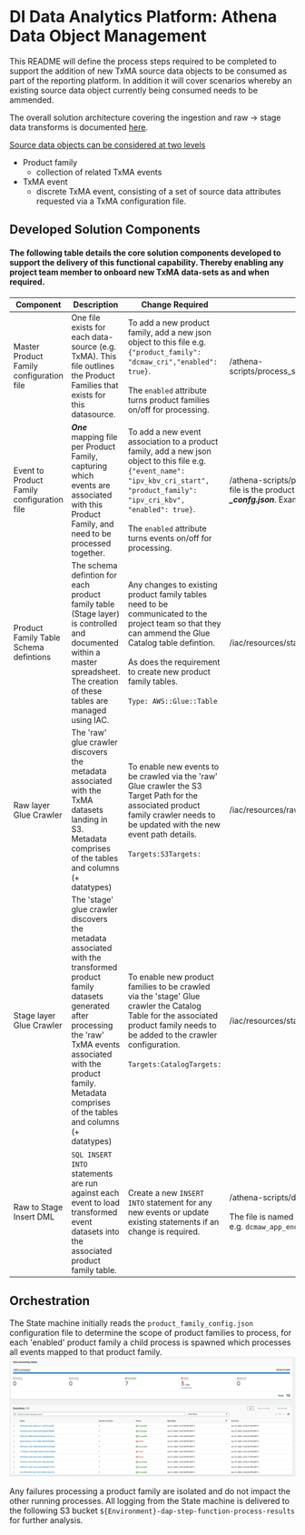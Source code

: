 # DI Data Analytics Platform: Athena Data Object Management

This README will define the process steps required to be completed to support the addition of new TxMA source data objects to be consumed as part of the reporting platform. In addition it will cover scenarios whereby an existing source data object currently being consumed needs to be ammended.

The overall solution architecture covering the ingestion and raw -> stage data transforms is documented [here](https://govukverify.atlassian.net/wiki/spaces/DAP/pages/3578396963/DAP+-+TxMA+ELT+Data+Solution+Design).

<u>Source data objects can be considered at two levels</u>

- Product family
  - collection of related TxMA events
- TxMA event
  - discrete TxMA event, consisting of a set of source data attributes requested via a TxMA configuration file.

## Developed Solution Components

#### The following table details the core solution components developed to support the delivery of this functional capability. Thereby enabling any project team member to onboard new TxMA data-sets as and when required.

| Component                                  | Description                                                                                                                                                                                                                                             | Change Required                                                                                                                                                                                                                                               | Repo Folder                                                                                                                                                |
| ------------------------------------------ | ------------------------------------------------------------------------------------------------------------------------------------------------------------------------------------------------------------------------------------------------------- | ------------------------------------------------------------------------------------------------------------------------------------------------------------------------------------------------------------------------------------------------------------- | ---------------------------------------------------------------------------------------------------------------------------------------------------------- |
| Master Product Family configuration file   | One file exists for each data-source (e.g. TxMA). This file outlines the Product Families that exists for this datasource.                                                                                                                              | To add a new product family, add a new json object to this file e.g. `{"product_family": "dcmaw_cri","enabled": true}`. <br/><br/>The `enabled` attribute turns product families on/off for processing.                                                       | /athena-scripts/process_scripts/product_family_config.json                                                                                                 |
| Event to Product Family configuration file | **_One_** mapping file per Product Family, capturing which events are associated with this Product Family, and need to be processed together.                                                                                                           | To add a new event association to a product family, add a new json object to this file e.g. `{"event_name": "ipv_kbv_cri_start", "product_family": "ipv_cri_kbv", "enabled": true}`. <br/><br/>The `enabled` attribute turns events on/off for processing.    | /athena-scripts/process_scripts/ name of each file is the product family name concatenated with **_\_confg.json_**. Example: **_ipv_cri_kbv_config.json_** |
| Product Family Table Schema defintions     | The schema defintion for each product family table (Stage layer) is controlled and documented within a master spreadsheet. The creation of these tables are managed using IAC.                                                                          | Any changes to existing product family tables need to be communicated to the project team so that they can ammend the Glue Catalog table defintion. <br/><br/>As does the requirement to create new product family tables. <br/><br/>`Type: AWS::Glue::Table` | /iac/resources/stage.yml                                                                                                                                   |
| Raw layer Glue Crawler                     | The 'raw' glue crawler discovers the metadata associated with the TxMA datasets landing in S3. Metadata comprises of the tables and columns (+ datatypes)                                                                                               | To enable new events to be crawled via the 'raw' Glue crawler the S3 Target Path for the associated product family crawler needs to be updated with the new event path details. <br/><br/>`Targets:S3Targets:`                                                | /iac/resources/raw.yml                                                                                                                                     |
| Stage layer Glue Crawler                   | The 'stage' glue crawler discovers the metadata associated with the transformed product family datasets generated after processing the 'raw' TxMA events associated with the product family. Metadata comprises of the tables and columns (+ datatypes) | To enable new product families to be crawled via the 'stage' Glue crawler the Catalog Table for the associated product family needs to be added to the crawler configuration. <br/><br/>`Targets:CatalogTargets:`                                             | /iac/resources/stage.yml                                                                                                                                   |
| Raw to Stage Insert DML                    | `SQL INSERT INTO` statements are run against each event to load transformed event datasets into the associated product family table.                                                                                                                    | Create a new `INSERT INTO` statement for any new events or update existing statements if an change is required.                                                                                                                                               | /athena-scripts/dml/insert_into <br/><br/> The file is named as per the event it is processing e.g. `dcmaw_app_end.sql`                                    |

## Orchestration

The State machine initially reads the `product_family_config.json` configuration file to determine the scope of product families to process, for each 'enabled' product family a child process is spawned which processes all events mapped to that product family.
![Child ELT processes](images/product_family_orchestration.png)

Any failures processing a product family are isolated and do not impact the other running processes. All logging from the State machine is delivered to the following S3 bucket `${Environment}-dap-step-function-process-results` for further analysis.
